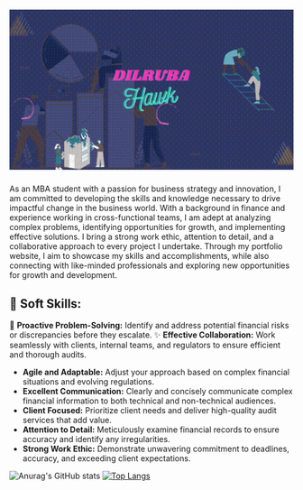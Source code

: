 # <img src="https://github.com/DeeHawk/viz/blob/master/image/DTrim.gif" width="1000"/> 

As an MBA student with a passion for business strategy and innovation, I am committed to developing the skills and knowledge necessary to drive impactful change in the business world. With a background in finance and experience working in cross-functional teams, I am adept at analyzing complex problems, identifying opportunities for growth, and implementing effective solutions. I bring a strong work ethic, attention to detail, and a collaborative approach to every project I undertake. Through my portfolio website, I aim to showcase my skills and accomplishments, while also connecting with like-minded professionals and exploring new opportunities for growth and development.

## 🚀 Soft Skills:


🚀 **Proactive Problem-Solving:** Identify and address potential financial risks or discrepancies before they escalate.
✨ **Effective Collaboration:** Work seamlessly with clients, internal teams, and regulators to ensure efficient and thorough audits.
* **Agile and Adaptable:** Adjust your approach based on complex financial situations and evolving regulations.
* **Excellent Communication:** Clearly and concisely communicate complex financial information to both technical and non-technical audiences.
* **Client Focused:** Prioritize client needs and deliver high-quality audit services that add value.
* **Attention to Detail:** Meticulously examine financial records to ensure accuracy and identify any irregularities.
* **Strong Work Ethic:** Demonstrate unwavering commitment to deadlines, accuracy, and exceeding client expectations.

![Anurag's GitHub stats](https://github-readme-stats.vercel.app/api?username=DilrubaHawk&show_icons=true&theme=transparent)
[![Top Langs](https://github-readme-stats.vercel.app/api/top-langs/?username=anuraghazra&layout=compact)](https://github.com/anuraghazra/github-readme-stats)
